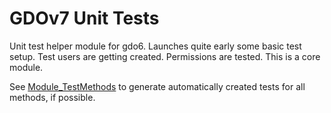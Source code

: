# GDOv7 Unit Tests

Unit test helper module for gdo6.
Launches quite early some basic test setup.
Test users are getting created.
Permissions are tested.
This is a core module.

See [Module_TestMethods](https://github.com/gizmore/phpgdo-test-methods) to generate automatically created tests for all methods, if possible.
